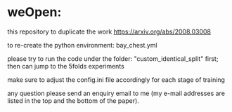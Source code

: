 # weOpen: 

this repository to duplicate the work https://arxiv.org/abs/2008.03008

to re-create the python environment: bay_chest.yml

please try to run the code under the folder: "custom_identical_split" first; then can jump to the 5folds experiments

make sure to adjust the config.ini file accordingly for each stage of training

any question please send an enquiry email to me (my e-mail addresses are listed in the top and the bottom of the paper).

